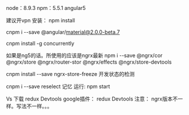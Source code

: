  node：8.9.3
 npm：5.5.1
 angular5


 建议开vpn
 安装： npm install

cnpm i --save @angular/material@2.0.0-beta.7

cnpm install -g concurrently

如果是ng5的话。所使用的应该是ngrx最新
  npm i --save @ngrx/cor @ngrx/store @ngrx/router-stor @ngrx/effects @ngrx/store-devtools


cnpm install --save ngrx-store-freeze 开发状态的检测

cnpm i  --save reselect   记忆
运行: npm start


Vs  下载 redux Devtools
google插件： redux Devtools
注意： ngrx版本不一样。写法不一样。。。